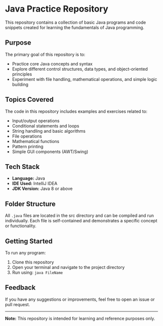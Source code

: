 # Java Practice Repository

This repository contains a collection of basic Java programs and code snippets created for learning the fundamentals of Java programming.

## Purpose

The primary goal of this repository is to:

- Practice core Java concepts and syntax
- Explore different control structures, data types, and object-oriented principles
- Experiment with file handling, mathematical operations, and simple logic building

## Topics Covered

The code in this repository includes examples and exercises related to:

- Input/output operations
- Conditional statements and loops
- String handling and basic algorithms
- File operations
- Mathematical functions
- Pattern printing
- Simple GUI components (AWT/Swing)

## Tech Stack

- **Language:** Java  
- **IDE Used:** IntelliJ IDEA  
- **JDK Version:** Java 8 or above  

## Folder Structure

All `.java` files are located in the src directory and can be compiled and run individually. Each file is self-contained and demonstrates a specific concept or functionality.

## Getting Started

To run any program:
1. Clone this repository  
2. Open your terminal and navigate to the project directory  
3. Run using: `java FileName`

## Feedback

If you have any suggestions or improvements, feel free to open an issue or pull request.

---

**Note:** This repository is intended for learning and reference purposes only.
